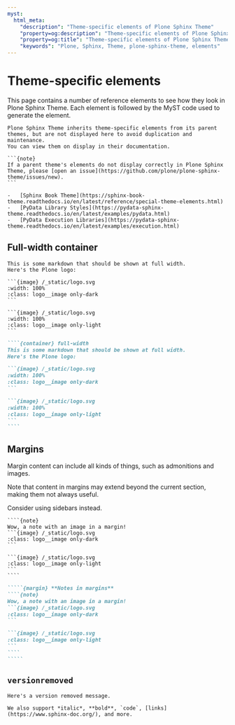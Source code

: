 ```yaml
---
myst:
  html_meta:
    "description": "Theme-specific elements of Plone Sphinx Theme"
    "property=og:description": "Theme-specific elements of Plone Sphinx Theme"
    "property=og:title": "Theme-specific elements of Plone Sphinx Theme"
    "keywords": "Plone, Sphinx, Theme, plone-sphinx-theme, elements"
---
```


# Theme-specific elements

This page contains a number of reference elements to see how they look in Plone Sphinx Theme.
Each element is followed by the MyST code used to generate the element.

````{seealso}
Plone Sphinx Theme inherits theme-specific elements from its parent themes, but are not displayed here to avoid duplication and maintenance.
You can view them on display in their documentation.

```{note}
If a parent theme's elements do not display correctly in Plone Sphinx Theme, please [open an issue](https://github.com/plone/plone-sphinx-theme/issues/new).
```

-   [Sphinx Book Theme](https://sphinx-book-theme.readthedocs.io/en/latest/reference/special-theme-elements.html)
-   [PyData Library Styles](https://pydata-sphinx-theme.readthedocs.io/en/latest/examples/pydata.html)
-   [PyData Execution Libraries](https://pydata-sphinx-theme.readthedocs.io/en/latest/examples/execution.html)
````


## Full-width container

````{container} full-width
This is some markdown that should be shown at full width.
Here's the Plone logo:

```{image} /_static/logo.svg
:width: 100%
:class: logo__image only-dark
```

```{image} /_static/logo.svg
:width: 100%
:class: logo__image only-light
```
````

`````markdown
````{container} full-width
This is some markdown that should be shown at full width.
Here's the Plone logo:

```{image} /_static/logo.svg
:width: 100%
:class: logo__image only-dark
```

```{image} /_static/logo.svg
:width: 100%
:class: logo__image only-light
```
````
`````

## Margins

Margin content can include all kinds of things, such as admonitions and images.

Note that content in margins may extend beyond the current section, making them not always useful.

Consider using sidebars instead.

`````{margin} **Notes in margins**
````{note}
Wow, a note with an image in a margin!
```{image} /_static/logo.svg
:class: logo__image only-dark
```

```{image} /_static/logo.svg
:class: logo__image only-light
```
````
`````

``````markdown
`````{margin} **Notes in margins**
````{note}
Wow, a note with an image in a margin!
```{image} /_static/logo.svg
:class: logo__image only-dark
```

```{image} /_static/logo.svg
:class: logo__image only-light
```
````
`````
``````


## `versionremoved`

```{versionremoved} v0.1.1
Here's a version removed message.

We also support *italic*, **bold**, `code`, [links](https://www.sphinx-doc.org/), and more.
```
